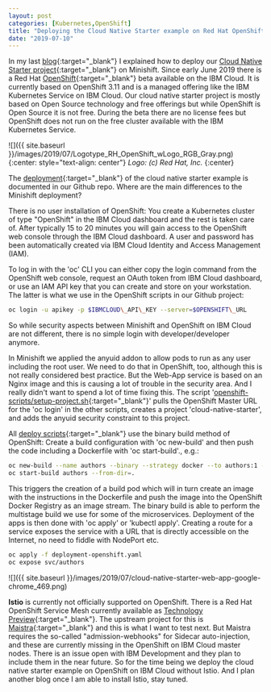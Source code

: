 ```yaml
---
layout: post
categories: [Kubernetes,OpenShift]
title: "Deploying the Cloud Native Starter example on Red Hat OpenShift on the IBM Cloud"
date: "2019-07-10"
---
```


In my last [blog](https://haralduebele.github.io/2019/07/03/deploying-the-cloud-native-starter-microservices-on-minishift/){:target="_blank"} I explained how to deploy our [Cloud Native Starter project](https://github.com/IBM/cloud-native-starter){:target="_blank"} on Minishift. Since early June 2019 there is a Red Hat [OpenShift](https://www.redhat.com/en/technologies/cloud-computing/openshift){:target="_blank"} beta available on the IBM Cloud. It is currently based on OpenShift 3.11 and is a managed offering like the IBM Kubernetes Service on IBM Cloud. Our cloud native starter project is mostly based on Open Source technology and free offerings but while OpenShift is Open Source it is not free. During the beta there are no license fees but OpenShift does not run on the free cluster available with the IBM Kubernetes Service.

![]({{ site.baseurl }}/images/2019/07/Logotype_RH_OpenShift_wLogo_RGB_Gray.png)
{:center: style="text-align: center"}
_Logo: (c) Red Hat, Inc._
{:center}

The [deployment](https://github.com/IBM/cloud-native-starter/blob/master/documentation/OpenShiftIKSDeployment.md){:target="_blank"} of the cloud native starter example is documented in our Github repo. Where are the main differences to the Minishift deployment?

There is no user installation of OpenShift: You create a Kubernetes cluster of type "OpenShift" in the IBM Cloud dashboard and the rest is taken care of. After typically 15 to 20 minutes you will gain access to the OpenShift web console through the IBM Cloud dashboard. A user and password has been automatically created via IBM Cloud Identity and Access Management (IAM).

To log in with the 'oc' CLI you can either copy the login command from the OpenShift web console, request an OAuth token from IBM Cloud dashboard, or use an IAM API key that you can create and store on your workstation. The latter is what we use in the OpenShift scripts in our Github project:

```sh
oc login -u apikey -p $IBMCLOUD\_API\_KEY --server=$OPENSHIFT\_URL
```

So while security aspects between Minishift and OpenShift on IBM Cloud are not different, there is no simple login with developer/developer anymore.

In Minishift we applied the anyuid addon to allow pods to run as any user including the root user. We need to do that in OpenShift, too, although this is not really considered best practice. But the Web-App service is based on an Nginx image and this is causing a lot of trouble in the security area. And I really didn't want to spend a lot of time fixing this. The script '[openshift-scripts/setup-project.sh](https://github.com/IBM/cloud-native-starter/blob/master/openshift-scripts/setup-project.sh){:target="_blank"}' pulls the OpenShift Master URL for the 'oc login' in the other scripts, creates a project 'cloud-native-starter', and adds the anyuid security constraint to this project.

All [deploy scripts](https://github.com/IBM/cloud-native-starter/tree/master/openshift-scripts){:target="_blank"} use the binary build method of OpenShift: Create a build configuration with 'oc new-build' and then push the code including a Dockerfile with 'oc start-build'., e.g.:

```sh
oc new-build --name authors --binary --strategy docker --to authors:1 -l app=authors
oc start-build authors --from-dir=.
```

This triggers the creation of a build pod which will in turn create an image with the instructions in the Dockerfile and push the image into the OpenShift Docker Registry as an image stream. The binary build is able to perform the multistage build we use for some of the microservices. Deployment of the apps is then done with 'oc apply' or 'kubectl apply'. Creating a route for a service exposes the service with a URL that is directly accessible on the Internet, no need to fiddle with NodePort etc.

```sh
oc apply -f deployment-openshift.yaml
oc expose svc/authors
```

![]({{ site.baseurl }}/images/2019/07/cloud-native-starter-web-app-google-chrome_469.png)

**Istio** is currently not officially supported on OpenShift. There is a Red Hat OpenShift Service Mesh currently available as [Technology Preview](https://docs.openshift.com/container-platform/3.11/servicemesh-install/servicemesh-install.html#product-overview){:target="_blank"}. The upstream project for this is [Maistra](https://maistra.io/){:target="_blank"} and this is what I want to test next. But Maistra requires the so-called "admission-webhooks" for Sidecar auto-injection, and these are currently missing in the OpenShift on IBM Cloud master nodes. There is an issue open with IBM Development and they plan to include them in the near future. So for the time being we deploy the cloud native starter example on OpenShift on IBM Cloud without Istio. And I plan another blog once I am able to install Istio, stay tuned.
